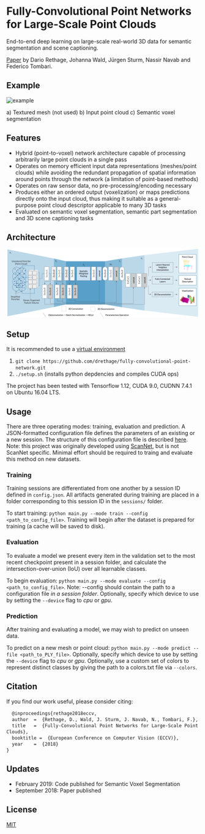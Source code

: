 Fully-Convolutional Point Networks for Large-Scale Point Clouds
====

End-to-end deep learning on large-scale real-world 3D data for semantic segmentation and scene captioning.

[Paper](https://arxiv.org/abs/1808.06840) by Dario Rethage, Johanna Wald, Jürgen Sturm, Nassir Navab and Federico Tombari.

## Example

![example](img/example.jpg)

a) Textured mesh (not used) b) Input point cloud c) Semantic voxel segmentation

## Features

* Hybrid (point-to-voxel) network architecture capable of processing arbitrarily large point clouds in a single pass
* Operates on memory efficient input data representations (meshes/point clouds) while avoiding the redundant propagation of spatial information around points through the network (a limitation of point-based methods)
* Operates on raw sensor data, no pre-processing/encoding necessary
* Produces either an ordered output (voxelization) or maps predictions directly onto the input cloud, thus making it suitable as a general-purpose point cloud descriptor applicable to many 3D tasks
* Evaluated on semantic voxel segmentation, semantic part segmentation and 3D scene captioning tasks

## Architecture

![teaser](img/architecture.png)

## Setup

It is recommended to use a [virtual environment](http://virtualenvwrapper.readthedocs.io/en/latest/install.html)

1. `git clone https://github.com/drethage/fully-convolutional-point-network.git`
2. `./setup.sh` (installs python depdencies and compiles CUDA ops)

The project has been tested with Tensorflow 1.12, CUDA 9.0, CUDNN 7.4.1 on Ubuntu 16.04 LTS.

## Usage

There are three operating modes: training, evaluation and prediction. A JSON-formatted configuration file defines the parameters of an existing or a new session. The structure of this configuration file is described [here](config/config.md). Note: this project was originally developed using [ScanNet](http://www.scan-net.org), but is not ScanNet specific. Minimal effort should be required to traing and evaluate this method on new datasets.

### Training

Training sessions are differentiated from one another by a session ID defined in `config.json`. All artifacts generated during training are placed in a folder corresponding to this session ID in the `sessions/` folder.

To start training: `python main.py --mode train --config <path_to_config_file>`. Training will begin after the dataset is prepared for training (a cache will be saved to disk).

### Evaluation

To evaluate a model we present every item in the validation set to the most recent checkpoint present in a session folder, and calculate the intersection-over-union (IoU) over all learnable classes.

To begin evaluation: `python main.py --mode evaluate --config <path_to_config_file>`. Note: --config should contain the path to a configuration file *in a session folder*. Optionally, specify which device to use by setting the `--device` flag to *cpu* or *gpu*.

### Prediction

After training and evaluating a model, we may wish to predict on unseen data.

To predict on a new mesh or point cloud: `python main.py --mode predict --file <path_to_PLY_file>`. Optionally, specify which device to use by setting the `--device` flag to *cpu* or *gpu*. Optionally, use a custom set of colors to represent distinct classes by giving the path to a colors.txt file via `--colors`.

## Citation

If you find our work useful, please consider citing:
```
  @inproceedings{rethage2018eccv,
  author  =  {Rethage, D., Wald, J. Sturm, J. Navab, N., Tombari, F.},
  title   =  {Fully-Convolutional Point Networks for Large-Scale Point Clouds},
  booktitle =  {European Conference on Computer Vision (ECCV)},
  year    =  {2018}
}
```

## Updates

* February 2019: Code published for Semantic Voxel Segmentation
* September 2018: Paper published

## License

[MIT](LICENSE)